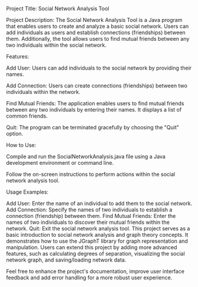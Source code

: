 Project Title: Social Network Analysis Tool

Project Description:
The Social Network Analysis Tool is a Java program that enables users to create and analyze a basic social network. Users can add individuals as users and establish connections (friendships) between them. Additionally, the tool allows users to find mutual friends between any two individuals within the social network.

Features:

Add User: Users can add individuals to the social network by providing their names.

Add Connection: Users can create connections (friendships) between two individuals within the network.

Find Mutual Friends: The application enables users to find mutual friends between any two individuals by entering their names. It displays a list of common friends.

Quit: The program can be terminated gracefully by choosing the "Quit" option.

How to Use:

Compile and run the SocialNetworkAnalysis.java file using a Java development environment or command line.

Follow the on-screen instructions to perform actions within the social network analysis tool.

Usage Examples:

Add User: Enter the name of an individual to add them to the social network.
Add Connection: Specify the names of two individuals to establish a connection (friendship) between them.
Find Mutual Friends: Enter the names of two individuals to discover their mutual friends within the network.
Quit: Exit the social network analysis tool.
This project serves as a basic introduction to social network analysis and graph theory concepts. It demonstrates how to use the JGraphT library for graph representation and manipulation. Users can extend this project by adding more advanced features, such as calculating degrees of separation, visualizing the social network graph, and saving/loading network data.

Feel free to enhance the project's documentation, improve user interface feedback and add error handling for a more robust user experience.




